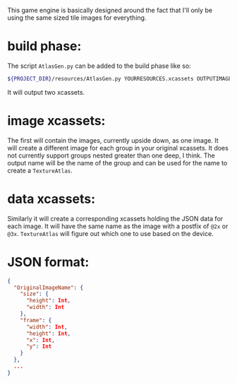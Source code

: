 This game engine is basically designed around the fact that I'll only be using the same sized tile images for everything.

# build phase:

The script `AtlasGen.py` can be added to the build phase like so:

```bash
${PROJECT_DIR}/resources/AtlasGen.py YOURRESOURCES.xcassets OUTPUTIMAGE.xcassets OUTPUTDATA.xcassets
```

It will output two xcassets.

# image xcassets:
The first will contain the images, currently upside down, as one image. It will create a different image for each group in your original xcassets. It does not currently support groups nested greater than one deep, I think. The output name will be the name of the group and can be used for the name to create a `TextureAtlas`.

# data xcassets:
Similarly it will create a corresponding xcassets holding the JSON data for each image. It will have the same name as the image with a postfix of `@2x` or `@3x`. `TextureAtlas` will figure out which one to use based on the device.

# JSON format:
```json
{
  "OriginalImageName": {
    "size": {
      "height": Int,
      "width": Int
    },
    "frame": {
      "width": Int,
      "height": Int,
      "x": Int,
      "y": Int
    }
  },
  ...
}
```
